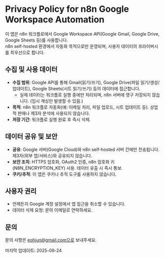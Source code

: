 # Privacy Policy for n8n Google Workspace Automation

이 앱은 n8n 워크플로에서 Google Workspace API(Google Gmail, Google Drive, Google Sheets 등)를 사용합니다.  
n8n self-hosted 환경에서 자동화 목적으로만 운영되며, 사용자 데이터의 프라이버시를 최우선으로 합니다.

## 수집 및 사용 데이터
- **수집 범위**: Google API를 통해 Gmail(읽기/쓰기), Google Drive(파일 읽기/생성/업데이트), Google Sheets(시트 읽기/쓰기) 등의 데이터에 접근합니다.  
  - 실제 데이터는 워크플로 실행 중에만 처리되며, n8n 서버에 영구 저장되지 않습니다. (임시 캐싱만 발생할 수 있음.)
- **목적**: n8n 워크플로 자동화(예: 이메일 처리, 파일 업로드, 시트 업데이트 등). 상업적 판매나 제3자 분석에 사용되지 않습니다.
- **저장 기간**: 워크플로 실행 완료 후 즉시 삭제.

## 데이터 공유 및 보안
- **공유**: Google 서버(Google Cloud)와 n8n self-hosted 서버 간에만 전송됩니다. 제3자(외부 앱/서비스)와 공유되지 않습니다.
- **보안 조치**: HTTPS 암호화, OAuth2 인증, n8n 암호화 키(N8N_ENCRYPTION_KEY) 사용. 데이터 유출 시 즉시 통보.
- **쿠키/추적**: 이 앱은 쿠키나 추적 도구를 사용하지 않습니다.

## 사용자 권리
- 언제든지 Google 계정 설정에서 앱 접근을 취소할 수 있습니다.
- 데이터 삭제 요청: 문의 이메일로 연락하세요.

## 문의
문의 사항은 eohjun@gmail.com으로 보내주세요.

마지막 업데이트: 2025-09-24
